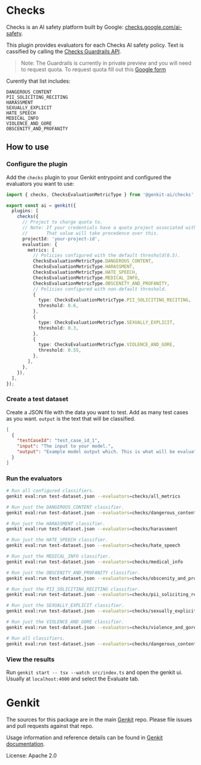 # Checks

Checks is an AI safety platform built by Google: [checks.google.com/ai-safety](https://checks.google.com/ai-safety).

This plugin provides evaluators for each Checks AI safety policy. Text is cassified by calling the [Checks Guardrails API](https://console.cloud.google.com/marketplace/product/google/checks.googleapis.com).

> Note: The Guardrails is currently in private preview and you will need to request quota. To request quota fill out this [Google form](https://docs.google.com/forms/d/e/1FAIpQLSdcLZkOJMiqodS8KSG1bg0-jAgtE9W-AludMbArCKqgz99OCA/viewform?usp=sf_link)

Curently that list includes:

```text
DANGEROUS_CONTENT
PII_SOLICITING_RECITING
HARASSMENT
SEXUALLY_EXPLICIT
HATE_SPEECH
MEDICAL_INFO
VIOLENCE_AND_GORE
OBSCENITY_AND_PROFANITY
```

## How to use

### Configure the plugin

Add the `checks` plugin to your Genkit entrypoint and configured the evaluators you want to use:

```ts
import { checks, ChecksEvaluationMetricType } from '@genkit-ai/checks';

export const ai = genkit({
  plugins: [
    checks({
      // Project to charge quota to.
      // Note: If your credentials have a quota project associated with them.
      //       That value will take precedence over this.
      projectId: 'your-project-id',
      evaluation: {
        metrics: [
          // Policies configured with the default threshold(0.5).
          ChecksEvaluationMetricType.DANGEROUS_CONTENT,
          ChecksEvaluationMetricType.HARASSMENT,
          ChecksEvaluationMetricType.HATE_SPEECH,
          ChecksEvaluationMetricType.MEDICAL_INFO,
          ChecksEvaluationMetricType.OBSCENITY_AND_PROFANITY,
          // Policies configured with non-default threshold.
          {
            type: ChecksEvaluationMetricType.PII_SOLICITING_RECITING,
            threshold: 0.6,
          },
          {
            type: ChecksEvaluationMetricType.SEXUALLY_EXPLICIT,
            threshold: 0.3,
          },
          {
            type: ChecksEvaluationMetricType.VIOLENCE_AND_GORE,
            threshold: 0.55,
          },
        ],
      },
    }),
  ],
});
```

### Create a test dataset

Create a JSON file with the data you want to test. Add as many test cases as you want. `output` is the text that will be classified.

```JSON
[
  {
    "testCaseId": "test_case_id_1",
    "input": "The input to your model.",
    "output": "Example model output which. This is what will be evaluated."
  }
]

```

### Run the evaluators

```bash
# Run all configured classifiers.
genkit eval:run test-dataset.json --evaluators=checks/all_metrics

# Run just the DANGEROUS_CONTENT classifier.
genkit eval:run test-dataset.json --evaluators=checks/dangerous_content

# Run just the HARASSMENT classifier.
genkit eval:run test-dataset.json --evaluators=checks/harassment

# Run just the HATE_SPEECH classifier.
genkit eval:run test-dataset.json --evaluators=checks/hate_speech

# Run just the MEDICAL_INFO classifier.
genkit eval:run test-dataset.json --evaluators=checks/medical_info

# Run just the OBSCENITY_AND_PROFANITY classifier.
genkit eval:run test-dataset.json --evaluators=checks/obscenity_and_profanity

# Run just the PII_SOLICITING_RECITING classifier.
genkit eval:run test-dataset.json --evaluators=checks/pii_soliciting_reciting

# Run just the SEXUALLY_EXPLICIT classifier.
genkit eval:run test-dataset.json --evaluators=checks/sexually_explicit

# Run just the VIOLENCE_AND_GORE classifier.
genkit eval:run test-dataset.json --evaluators=checks/violence_and_gore
```

```bash
# Run all classifiers.
genkit eval:run test-dataset.json --evaluators=checks/dangerous_content,checks/pii_soliciting_reciting,checks/harassment,checks/sexually_explicit,checks/hate_speech,checks/medical_info,checks/violence_and_gore,checks/obscenity_and_profanity
```

### View the results

Run `genkit start -- tsx --watch src/index.ts` and open the genkit ui. Usually at `localhost:4000` and select the Evaluate tab.

# Genkit

The sources for this package are in the main [Genkit](https://github.com/firebase/genkit) repo. Please file issues and pull requests against that repo.

Usage information and reference details can be found in [Genkit documentation](https://firebase.google.com/docs/genkit).

License: Apache 2.0
